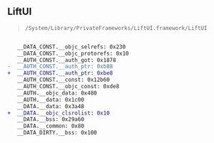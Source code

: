## LiftUI

> `/System/Library/PrivateFrameworks/LiftUI.framework/LiftUI`

```diff

   __DATA_CONST.__objc_selrefs: 0x230
   __DATA_CONST.__objc_protorefs: 0x10
   __AUTH_CONST.__auth_got: 0x1878
-  __AUTH_CONST.__auth_ptr: 0xb88
+  __AUTH_CONST.__auth_ptr: 0xbe8
   __AUTH_CONST.__const: 0x12b60
   __AUTH_CONST.__objc_const: 0xde8
   __AUTH.__objc_data: 0x480
   __AUTH.__data: 0x1c00
   __DATA.__data: 0x3a48
+  __DATA.__objc_clsrolist: 0x10
   __DATA.__bss: 0x29a60
   __DATA.__common: 0x80
   __DATA_DIRTY.__bss: 0x100

```
